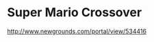 <!--
id: 577879161
link: http://kevinisom.info/post/577879161/super-mario-crossover
slug: super-mario-crossover
date: Fri May 07 2010 16:20:48 GMT+1200 (NZST)
raw: {"blog_name":"kevinisom","id":577879161,"post_url":"http://kevinisom.info/post/577879161/super-mario-crossover","slug":"super-mario-crossover","type":"link","date":"2010-05-07 04:20:48 GMT","timestamp":1273206048,"state":"published","format":"html","reblog_key":"cQ3kJ5uN","tags":[],"short_url":"http://tmblr.co/Zw68YyYSRnv","highlighted":[],"feed_item":"http://www.newgrounds.com/portal/view/534416","from_feed_id":"650234","note_count":0,"title":"Super Mario Crossover","url":"http://www.newgrounds.com/portal/view/534416","description":""}
publish: 2010-05-07
tags: 
title: Super Mario Crossover
-->


Super Mario Crossover
=====================

<http://www.newgrounds.com/portal/view/534416>

